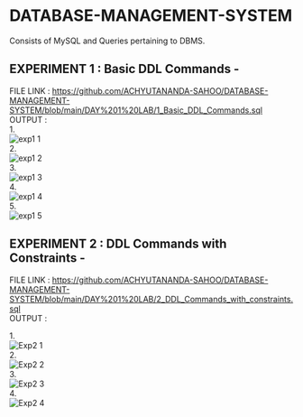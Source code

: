 # DATABASE-MANAGEMENT-SYSTEM
Consists of MySQL and Queries pertaining to DBMS.

## EXPERIMENT 1 : Basic DDL Commands -
FILE LINK : https://github.com/ACHYUTANANDA-SAHOO/DATABASE-MANAGEMENT-SYSTEM/blob/main/DAY%201%20LAB/1_Basic_DDL_Commands.sql <br />
OUTPUT : <br/>
1.<br/>
![exp1 1](https://user-images.githubusercontent.com/113246116/191210671-6b65bb1e-d240-4167-a87a-645962c3b577.png)<br/>
2.<br/>
![exp1 2](https://user-images.githubusercontent.com/113246116/191210696-b6b13c74-0258-4e1e-9ac6-b25e61205793.png)<br/>
3.<br/>
![exp1 3](https://user-images.githubusercontent.com/113246116/191210725-314e4b6c-6a6d-48a6-8014-6476a392c8dc.png)<br/>
4.<br/>
![exp1 4](https://user-images.githubusercontent.com/113246116/191210740-b0ad162e-55a0-49b7-acb4-70c1eb4ba8a8.png)<br/>
5.<br/>
![exp1 5](https://user-images.githubusercontent.com/113246116/191210887-e2eafa55-8135-433f-b730-7005b498cf11.png)<br/>

## EXPERIMENT 2 : DDL Commands with Constraints - 
FILE LINK : https://github.com/ACHYUTANANDA-SAHOO/DATABASE-MANAGEMENT-SYSTEM/blob/main/DAY%201%20LAB/2_DDL_Commands_with_constraints.sql <br/>
OUTPUT : <br/>

1.<br/>
![Exp2 1](https://user-images.githubusercontent.com/113246116/191207724-4b1c8548-f25d-4f39-bdec-33f34e4d72de.png)<br/>
2.<br/>
![Exp2 2](https://user-images.githubusercontent.com/113246116/191207749-e5bbe634-81e7-4b35-ac0e-31aa14ded22b.png)<br/>
3.<br/>
![Exp2 3](https://user-images.githubusercontent.com/113246116/191207766-d873a836-27bb-46c6-9baf-1de4cc24bf08.png)<br/>
4.<br/>
![Exp2 4](https://user-images.githubusercontent.com/113246116/191207774-35537ca1-1cda-488b-89ca-343a63c90cf8.png)<br/>
